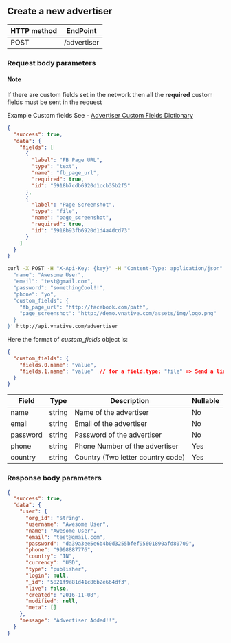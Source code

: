 ## **Create a new advertiser**

| **HTTP method** | **EndPoint** |
| --- | --- |
| POST | /advertiser |

### **Request body parameters**

#### Note
If there are custom fields set in the network then all the **required** custom fields must be sent in the request

Example Custom fields
See - [Advertiser Custom Fields Dictionary](/dict/custom-fields/README.md)
```json
{
  "success": true,
  "data": {
    "fields": [
      {
        "label": "FB Page URL",
        "type": "text",
        "name": "fb_page_url",
        "required": true,
        "id": "5918b7cdb6920d1ccb35b2f5"
      },
      {
        "label": "Page Screenshot",
        "type": "file",
        "name": "page_screenshot",
        "required": true,
        "id": "5918b93fb6920d1d4a4dcd73"
      }
    ]
  }
}
```

```bash
curl -X POST -H "X-Api-Key: {key}" -H "Content-Type: application/json" -H "Cache-Control: no-cache" -H "Postman-Token: cc5d7610-80aa-8f1b-983d-fc5712fcfb53" -d '{
  "name": "Awesome User",
  "email": "test@gmail.com",
  "password": "somethingCool!!",
  "phone": "yo",
  "custom_fields": {
    "fb_page_url": "http://facebook.com/path",
    "page_screenshot": "http://demo.vnative.com/assets/img/logo.png"  
  }
}' http://api.vnative.com/advertiser
```

Here the format of *custom_fields* object is:
```json
{
  "custom_fields": {
    "fields.0.name": "value",
    "fields.1.name": "value"  // for a field.type: "file" => Send a link to the corresponding IMAGE/PDF file
  }
}
```

| Field | Type | Description | Nullable |
| --- | --- | --- | --- |
| name | string | Name of the advertiser | No |
| email | string | Email of the advertiser | No |
| password | string | Password of the advertiser | No |
| phone | string | Phone Number of the advertiser | Yes |
| country | string | Country \(Two letter country code\) | Yes |

### **Response body parameters**

```json
{
  "success": true,
  "data": {
    "user": {
      "org_id": "string",
      "username": "Awesome User",
      "name": "Awesome User",
      "email": "test@gmail.com",
      "password": "da39a3ee5e6b4b0d3255bfef95601890afd80709",
      "phone": "9998887776",
      "country": "IN",
      "currency": "USD",
      "type": "publisher",
      "login": null,
      "_id": "5821f9e81d41c86b2e664df3",
      "live": false,
      "created": "2016-11-08",
      "modified": null,
      "meta": []
    },
    "message": "Advertiser Added!!",
  }
}
```

